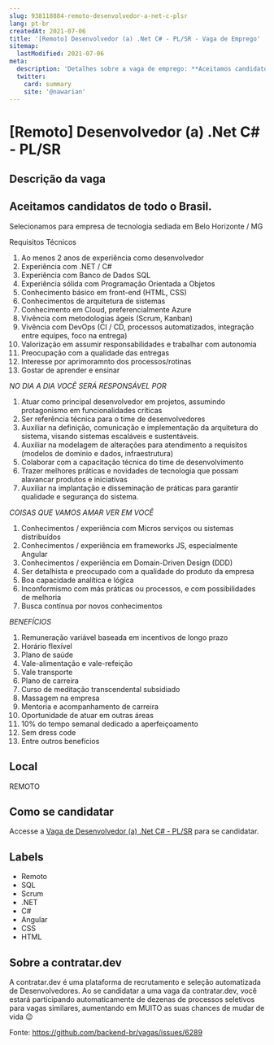 ```yaml
---
slug: 938118884-remoto-desenvolvedor-a-net-c-plsr
lang: pt-br
createdAt: 2021-07-06
title: '[Remoto] Desenvolvedor (a) .Net C# - PL/SR - Vaga de Emprego'
sitemap:
  lastModified: 2021-07-06
meta:
  description: 'Detalhes sobre a vaga de emprego: **Aceitamos candidatos de todo o Brasil.** ------------------------------------------   Selecionamos para empresa de tecnologia sediada em Belo Horizonte / MG Requisitos Técnicos  1. Ao menos 2 anos de experiência como desenvolvedor 2. Experiência com .NET / C# 3. Experiência com Banco de Dados SQL 4. Experiência sólida com Programação Orientada a Objetos 5. Conhecimento básico em front-end (HTML, CSS) 6. Conhecimentos de arquitetura de sistemas 7. Conhecimento em Cloud, preferencialmente Azure 8. Vivência com metodologias ágeis (Scrum, Kanban) 9. Vivência com DevOps (CI / CD, processos automatizados, integração entre equipes, foco na entrega) 10. Valorização em assumir responsabilidades e trabalhar com autonomia 11. Preocupação com a qualidade das entregas 12. Interesse por aprimoramnto dos processos/rotinas 13. Gostar de aprender e ensinar _NO DIA A DIA VOCÊ SERÁ RESPONSÁVEL POR_ 1. Atuar como principal desenvolvedor em projetos, assumindo protagonismo em funcionalidades críticas 2. Ser referência técnica para o time de desenvolvedores 3. Auxiliar na definição, comunicação e implementação da arquitetura do sistema, visando sistemas escaláveis e sustentáveis. 4. Auxiliar na modelagem de alterações para atendimento a requisitos (modelos de domínio e dados, infraestrutura) 5. Colaborar com a capacitação técnica do time de desenvolvimento 6. Trazer melhores práticas e novidades de tecnologia que possam alavancar produtos e iniciativas 7. Auxiliar na implantação e disseminação de práticas para garantir qualidade e segurança do sistema. _COISAS QUE VAMOS AMAR VER EM VOCÊ_ 1. Conhecimentos / experiência com Micros serviços ou sistemas distribuídos 2. Conhecimentos / experiência em frameworks JS, especialmente Angular 3. Conhecimentos / experiência em Domain-Driven Design (DDD) 4. Ser detalhista e preocupado com a qualidade do produto da empresa 5. Boa capacidade analítica e lógica 6. Inconformismo com más práticas ou processos, e com possibilidades de melhoria 7. Busca contínua por novos conhecimentos _BENEFÍCIOS_ 1. Remuneração variável baseada em incentivos de longo prazo 2. Horário flexível 3. Plano de saúde 4. Vale-alimentação e vale-refeição 5. Vale transporte 6. Plano de carreira 7. Curso de meditação transcendental subsidiado 8. Massagem na empresa 9. Mentoria e acompanhamento de carreira 10. Oportunidade de atuar em outras áreas 11. 10% do tempo semanal dedicado a aperfeiçoamento 12. Sem dress code 13. Entre outros benefícios'
  twitter:
    card: summary
    site: '@nawarian'
---
```


# [Remoto] Desenvolvedor (a) .Net C# - PL/SR

## Descrição da vaga 
**Aceitamos candidatos de todo o Brasil.**
------------------------------------------

  

Selecionamos para empresa de tecnologia sediada em Belo Horizonte / MG

Requisitos Técnicos 

1.  Ao menos 2 anos de experiência como desenvolvedor
2.  Experiência com .NET / C#
3.  Experiência com Banco de Dados SQL
4.  Experiência sólida com Programação Orientada a Objetos
5.  Conhecimento básico em front-end (HTML, CSS)
6.  Conhecimentos de arquitetura de sistemas
7.  Conhecimento em Cloud, preferencialmente Azure
8.  Vivência com metodologias ágeis (Scrum, Kanban)
9.  Vivência com DevOps (CI / CD, processos automatizados, integração entre equipes, foco na entrega)
10.  Valorização em assumir responsabilidades e trabalhar com autonomia
11.  Preocupação com a qualidade das entregas
12.  Interesse por aprimoramnto dos processos/rotinas
13.  Gostar de aprender e ensinar

_NO DIA A DIA VOCÊ SERÁ RESPONSÁVEL POR_

1.  Atuar como principal desenvolvedor em projetos, assumindo protagonismo em funcionalidades críticas
2.  Ser referência técnica para o time de desenvolvedores
3.  Auxiliar na definição, comunicação e implementação da arquitetura do sistema, visando sistemas escaláveis e sustentáveis.
4.  Auxiliar na modelagem de alterações para atendimento a requisitos (modelos de domínio e dados, infraestrutura)
5.  Colaborar com a capacitação técnica do time de desenvolvimento
6.  Trazer melhores práticas e novidades de tecnologia que possam alavancar produtos e iniciativas
7.  Auxiliar na implantação e disseminação de práticas para garantir qualidade e segurança do sistema.

_COISAS QUE VAMOS AMAR VER EM VOCÊ_

1.  Conhecimentos / experiência com Micros serviços ou sistemas distribuídos
2.  Conhecimentos / experiência em frameworks JS, especialmente Angular
3.  Conhecimentos / experiência em Domain-Driven Design (DDD)
4.  Ser detalhista e preocupado com a qualidade do produto da empresa
5.  Boa capacidade analítica e lógica
6.  Inconformismo com más práticas ou processos, e com possibilidades de melhoria
7.  Busca contínua por novos conhecimentos

_BENEFÍCIOS_

1.  Remuneração variável baseada em incentivos de longo prazo
2.  Horário flexível
3.  Plano de saúde
4.  Vale-alimentação e vale-refeição
5.  Vale transporte
6.  Plano de carreira
7.  Curso de meditação transcendental subsidiado
8.  Massagem na empresa
9.  Mentoria e acompanhamento de carreira
10.  Oportunidade de atuar em outras áreas
11.  10% do tempo semanal dedicado a aperfeiçoamento
12.  Sem dress code
13.  Entre outros benefícios
## Local 
REMOTO 
## Como se candidatar 
Accesse a [Vaga de Desenvolvedor (a) .Net C# - PL/SR](https://vaga.contratar.dev/apply/full/3f1f0740-5289-432f-9d99-00ea6d59d6ac) para se candidatar. 
## Labels 
* Remoto 
* SQL 
* Scrum 
* .NET 
* C# 
* Angular 
* CSS 
* HTML 
## Sobre a contratar.dev 
A contratar.dev é uma plataforma de recrutamento e seleção automatizada de Desenvolvedores. Ao se candidatar a uma vaga da contratar.dev, você estará participando automaticamente de dezenas de processos seletivos para vagas similares, aumentando em MUITO as suas chances de mudar de vida 😉 


Fonte: https://github.com/backend-br/vagas/issues/6289